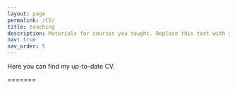 ```yaml
---
layout: page
permalink: /CV/
title: teaching
description: Materials for courses you taught. Replace this text with your description.
nav: true
nav_order: 5
---
```


Here you can find my up-to-date CV.


=======
